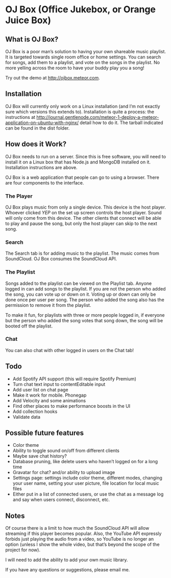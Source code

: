 # OJ Box (Office Jukebox, or Orange Juice Box)

## What is OJ Box?
OJ Box is a poor man’s solution to having your own shareable music playlist.
It is targeted towards single room office or home settings. You can search for
songs, add them to a playlist, and vote on the songs in the playlist. No more
yelling across the room to have your buddy play you a song!

Try out the demo at http://ojbox.meteor.com.

## Installation
OJ Box will currently only work on a Linux installation (and I’m not exactly
sure which versions this extends to). Installation is quite a process: the
instructions at
http://journal.gentlenode.com/meteor-1-deploy-a-meteor-application-on-ubuntu-with-nginx/
detail how to do it. The tarball indicated can be found in the dist folder.

## How does it Work?
OJ Box needs to run on a server. Since this is free software, you will need to
install it on a Linux box that has Node.js and MongoDB installed on it.
Installation instructions are above.

OJ Box is a web application that people can go to using a browser.
There are four components to the interface.

### The Player
OJ Box plays music from only a single device. This device is the host player.
Whoever clicked *YEP* on the set up screen controls the host player. Sound will
only come from this device. The other clients that connect will be able to play
and pause the song, but only the host player can skip to the next song.

### Search
The Search tab is for adding music to the playlist. The music comes from
SoundCloud. OJ Box consumes the SoundCloud API.

### The Playlist
Songs added to the playlist can be viewed on the Playlist tab. Anyone logged in
can add songs to the playlist. If you are not the person who added the song,
you can vote up or down on it. Voting up or down can only be done once per user
per song. The person who added the song also has the permission to remove it
from the playlist.

To make it fun, for playlists with three or more people logged in, if everyone
but the person who added the song votes that song down, the song will be booted
off the playlist.

### Chat
You can also chat with other logged in users on the Chat tab!

## Todo
- Add Spotify API support (this will require Spotify Premium)
- Turn chat text input to contentEditable input
- Add user list on chat page
- Make it work for mobile. Phonegap
- Add Velocity and some animations
- Find other places to make performance boosts in the UI
- Add collection hooks
- Validate data

## Possible future features
- Color theme
- Ability to toggle sound on/off from different clients
- Maybe save chat history?
- Database pruning, like delete users who haven’t logged on for a long time
- Gravatar for chat? and/or ability to upload image
- Settings page: settings include color theme, different modes, changing your
user name, setting your user picture, file location for local music files
- Either put in a list of connected users, or use the chat as a message log
and say when users connect, disconnect, etc.

## Notes
Of course there is a limit to how much the SoundCloud API will allow
streaming if this player becomes popular. Also, the YouTube API expressly
forbids just playing the audio from a video, so YouTube is no longer an
option (unless I show the whole video, but that’s beyond the scope of
the project for now).

I will need to add the ability to add your own music library.

If you have any questions or suggestions, please
email me.
